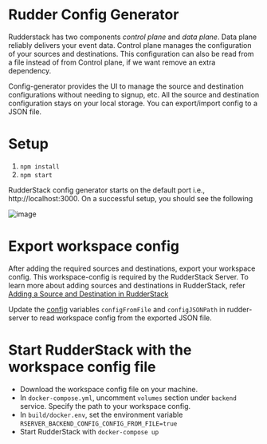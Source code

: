 # Rudder Config Generator

Rudderstack has two components _control plane_ and _data plane_.
Data plane reliably delivers your event data. Control plane manages the configuration of your sources and destinations.
This configuration can also be read from a file instead of from Control plane, if we want remove an extra dependency.

Config-generator provides the UI to manage the source and destination configurations without needing to signup, etc.
All the source and destination configuration stays on your local storage. You can export/import config to a JSON file.

# Setup

1. `npm install`
2. `npm start`

RudderStack config generator starts on the default port i.e., http://localhost:3000.
On a successful setup, you should see the following

![image](https://blobscdn.gitbook.com/v0/b/gitbook-28427.appspot.com/o/assets%2F-Lq586FOQtfjJPKbd01W%2F-M0LidOVklHOkLYEulS4%2F-M0M3fzyrb-UHiNBG7j0%2FScreenshot%202020-02-18%20at%2012.20.57%20PM.png?alt=media&token=a3f24ad8-fe72-4fed-8953-8e4c790f6cfd)

# Export workspace config

After adding the required sources and destinations, export your workspace config. This workspace-config is required by the RudderStack Server.
To learn more about adding sources and destinations in RudderStack, refer [Adding a Source and Destination in RudderStack](https://docs.rudderstack.com/getting-started/adding-source-and-destination-rudderstack)

Update the [config](https://docs.rudderstack.com/administrators-guide/config-parameters) variables `configFromFile` and `configJSONPath` in rudder-server to read workspace config from the exported JSON file. 

# Start RudderStack with the workspace config file

* Download the workspace config file on your machine. 
* In `docker-compose.yml`, uncomment `volumes` section under `backend` service. Specify the path to your workspace config.
* In `build/docker.env`, set the environment variable `RSERVER_BACKEND_CONFIG_CONFIG_FROM_FILE=true` 
* Start RudderStack with `docker-compose up`
